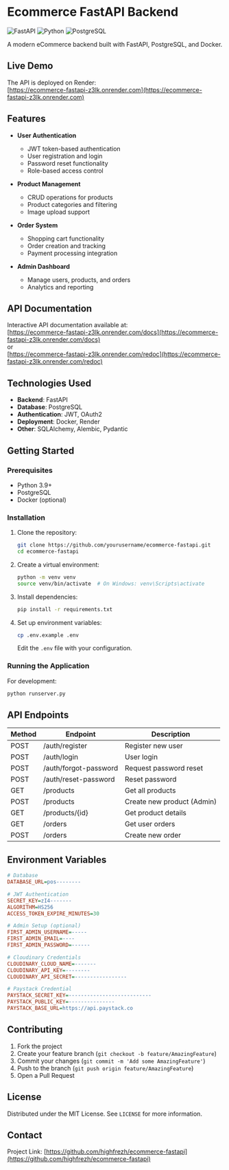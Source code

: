 # Ecommerce FastAPI Backend

![FastAPI](https://img.shields.io/badge/FastAPI-005571?style=for-the-badge&logo=fastapi)
![Python](https://img.shields.io/badge/Python-3776AB?style=for-the-badge&logo=python&logoColor=white)
![PostgreSQL](https://img.shields.io/badge/PostgreSQL-316192?style=for-the-badge&logo=postgresql&logoColor=white)

A modern eCommerce backend built with FastAPI, PostgreSQL, and Docker.

## Live Demo

The API is deployed on Render:  
[https://ecommerce-fastapi-z3lk.onrender.com](https://ecommerce-fastapi-z3lk.onrender.com)

## Features

- **User Authentication**
  - JWT token-based authentication
  - User registration and login
  - Password reset functionality
  - Role-based access control

- **Product Management**
  - CRUD operations for products
  - Product categories and filtering
  - Image upload support

- **Order System**
  - Shopping cart functionality
  - Order creation and tracking
  - Payment processing integration

- **Admin Dashboard**
  - Manage users, products, and orders
  - Analytics and reporting

## API Documentation

Interactive API documentation available at:  
[https://ecommerce-fastapi-z3lk.onrender.com/docs](https://ecommerce-fastapi-z3lk.onrender.com/docs)  
or  
[https://ecommerce-fastapi-z3lk.onrender.com/redoc](https://ecommerce-fastapi-z3lk.onrender.com/redoc)

## Technologies Used

- **Backend**: FastAPI
- **Database**: PostgreSQL
- **Authentication**: JWT, OAuth2
- **Deployment**: Docker, Render
- **Other**: SQLAlchemy, Alembic, Pydantic

## Getting Started

### Prerequisites

- Python 3.9+
- PostgreSQL
- Docker (optional)

### Installation

1. Clone the repository:
   ```bash
   git clone https://github.com/yourusername/ecommerce-fastapi.git
   cd ecommerce-fastapi
   ```

2. Create a virtual environment:
   ```bash
   python -m venv venv
   source venv/bin/activate  # On Windows: venv\Scripts\activate
   ```

3. Install dependencies:
   ```bash
   pip install -r requirements.txt
   ```

4. Set up environment variables:
   ```bash
   cp .env.example .env
   ```
   Edit the `.env` file with your configuration.

### Running the Application

For development:
```bash
python runserver.py
```


## API Endpoints

| Method | Endpoint                | Description                      |
|--------|-------------------------|----------------------------------|
| POST   | /auth/register          | Register new user                |
| POST   | /auth/login             | User login                       |
| POST   | /auth/forgot-password   | Request password reset           |
| POST   | /auth/reset-password    | Reset password                   |
| GET    | /products               | Get all products                 |
| POST   | /products               | Create new product (Admin)       |
| GET    | /products/{id}          | Get product details              |
| GET    | /orders                 | Get user orders                  |
| POST   | /orders                 | Create new order                 |

## Environment Variables

```ini
# Database
DATABASE_URL=pos--------

# JWT Authentication
SECRET_KEY=zI4-------
ALGORITHM=HS256
ACCESS_TOKEN_EXPIRE_MINUTES=30

# Admin Setup (optional)
FIRST_ADMIN_USERNAME=-----
FIRST_ADMIN_EMAIL=----
FIRST_ADMIN_PASSWORD=------

# Cloudinary Credentials
CLOUDINARY_CLOUD_NAME=-------
CLOUDINARY_API_KEY=--------
CLOUDINARY_API_SECRET=-----------------

# Paystack Credential
PAYSTACK_SECRET_KEY=---------------------------
PAYSTACK_PUBLIC_KEY=---------------
PAYSTACK_BASE_URL=https://api.paystack.co
```


## Contributing

1. Fork the project
2. Create your feature branch (`git checkout -b feature/AmazingFeature`)
3. Commit your changes (`git commit -m 'Add some AmazingFeature'`)
4. Push to the branch (`git push origin feature/AmazingFeature`)
5. Open a Pull Request

## License

Distributed under the MIT License. See `LICENSE` for more information.

## Contact

Project Link: [https://github.com/highfrezh/ecommerce-fastapi](https://github.com/highfrezh/ecommerce-fastapi)
```
